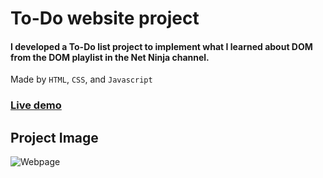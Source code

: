 # To-Do website project
#### I developed a To-Do list project to implement what I learned about DOM from the DOM playlist in the Net Ninja channel.
Made by `HTML`, `CSS`, and `Javascript`
### [Live demo](https://abdullah-saeed-bb.github.io/To-Do-website/)

## Project Image

![Webpage](https://github.com/Abdullah-Saeed-BB/To-Do-website/assets/165245683/16a15217-c3f6-48fc-ab50-328a79ef12ae)
